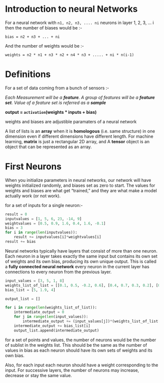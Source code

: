 # Introduction to neural Networks

For a neural network with `n1, n2, n3, .... ni` neurons in layer 1, 2, 3, ... i
then the number of biases would be :-

`bias = n2 + n3 + ... + ni`

And the number of weights would be :-

`weights = n2 * n1 + n3 * n2 + n4 * n3 + ..... + ni * n(i-1)`

# Definitions

For a set of data coming from a bunch of sensors :-

_Each Measurement will be a **feature**._
_A group of features will be a **feature set**._
_Value of a feature set is referred as a **sample**_

**output = `activation`(weights * inputs + bias)**

weights and biases are adjustible paramaters of a neural network

A list of lists is an __array__ when it is __homologous__ (i.e. same structure) in one dimension even if different dimensions have different length. For machine learning, __matrix__ is just a rectangular 2D array, and A __tensor__ object is an object that can be represented as an array.


# First Neurons

When you initialize parameters in neural networks, our network will have weights initialized randomly, and biases set as zero to start. The values for weights and biases are what get “trained,” and they are what make a model actually work (or not work).

for a set of inputs for a single neuron:-
```python
result = 0
inputvalues = [1, 5, 6, 23, -14, 9]
weightvalues = [0.5, 0.9, 1.6, 0.4, 1.6, -0.1]
bias = 3
for i in range(len(inputvalues)):
    result += inputvalues[i]*weightvalues[i]
result += bias
```

Neural networks typically have layers that consist of more than one neuron. Each neuron in a layer takes exactly the same input but contains its own set of weights and its own bias, producing its own unique output. This is called a __fully connected neural network__ every
neuron in the current layer has connections to every neuron from the previous layer.

```python
input_values = [3, 5, 1, 8]
weights_list_of_list = [[0.1, 0.5, -0.2, 0.6], [0.4, 0.7, 0.3, 0.2], [0.2, 0.2, 0.9, 0.8]]
bias_list = [5, 1.9, 4]

output_list = []

for i in range(len(weights_list_of_list)):
    intermediate_output = 0
    for j in range(len(input_values)):
        intermediate_output += (input_values[j])*(weights_list_of_list[i][j])
    intermediate_output += bias_list[i]
    output_list.append(intermediate_output)
```

for a set of points and values, the number of neurons would be the number of sublist in the weights list. This should be the same as the number of values in bias as each neuron should have its own sets of weights and its own bias. 

Also, for each input each neuron should have a weight corresponding to the input. For successive layers, the number of neurons may increase, decrease or stay the same value. 